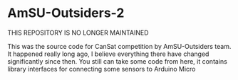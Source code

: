 # AmSU-Outsiders-2
THIS REPOSITORY IS NO LONGER MAINTAINED  

This was the source code for CanSat competition by AmSU-Outsiders team. It happened really long ago, I believe everything there have changed significantly since then. You still can take some code from here, it contains library interfaces for connecting some sensors to Arduino Micro
